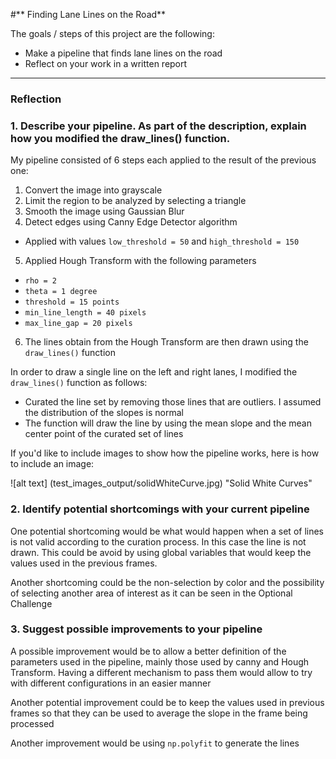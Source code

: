 #** Finding Lane Lines on the Road**

The goals / steps of this project are the following:
* Make a pipeline that finds lane lines on the road
* Reflect on your work in a written report


[//]: # (Image References)

[image1]: ./examples/grayscale.jpg "Grayscale"

---

### Reflection

### 1. Describe your pipeline. As part of the description, explain how you modified the draw_lines() function.

My pipeline consisted of 6 steps each applied to the result of the previous one:
1. Convert the image into grayscale
2. Limit the region to be analyzed by selecting a triangle
3. Smooth the image using Gaussian Blur
4. Detect edges using Canny Edge Detector algorithm
  * Applied with values `low_threshold = 50` and `high_threshold = 150`
5. Applied Hough Transform with the following parameters
  * `rho = 2`
  * `theta = 1 degree`
  * `threshold = 15 points`
  * `min_line_length = 40 pixels`
  * `max_line_gap = 20 pixels`
6. The lines obtain from the Hough Transform are then drawn using the `draw_lines()` function

In order to draw a single line on the left and right lanes, I modified the `draw_lines()` function as follows:
  * Curated the line set by removing those lines that are outliers. I assumed the distribution of the slopes is normal
  * The function will draw the line by using the mean slope and the mean center point of the curated set of lines

If you'd like to include images to show how the pipeline works, here is how to include an image:

![alt text] (test_images_output/solidWhiteCurve.jpg) "Solid White Curves"


### 2. Identify potential shortcomings with your current pipeline


One potential shortcoming would be what would happen when a set of lines is not valid according to the curation process.
In this case the line is not drawn. This could be avoid by using global variables that would keep the values used in the previous frames.

Another shortcoming could be the non-selection by color and the possibility of selecting another area of interest as it can be seen in the Optional Challenge



### 3. Suggest possible improvements to your pipeline

A possible improvement would be to allow a better definition of the parameters used in the pipeline, mainly those used by canny and Hough Transform. Having a different mechanism to pass them would allow to try with different configurations in an easier manner

Another potential improvement could be to keep the values used in previous frames so that they can be used to average the slope in the frame being processed

Another improvement would be using `np.polyfit` to generate the lines
